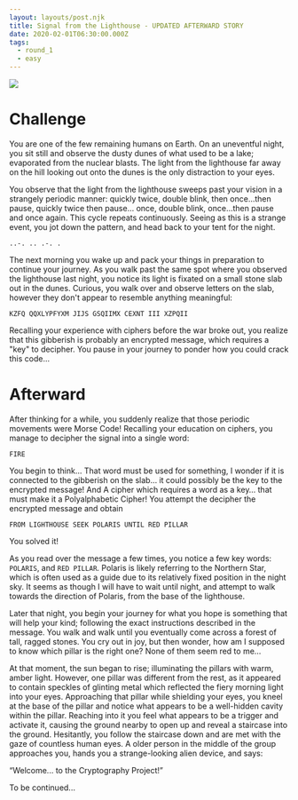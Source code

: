 ```yaml
---
layout: layouts/post.njk
title: Signal from the Lighthouse - UPDATED AFTERWARD STORY
date: 2020-02-01T06:30:00.000Z
tags:
  - round_1
  - easy
---
```

![](/images/deserted_lighthouse.jpg)

# Challenge

You are one of the few remaining humans on Earth. On an uneventful night, you sit still and observe the dusty dunes of what used to be a lake; evaporated from the nuclear blasts. The light from the lighthouse far away on the hill looking out onto the dunes is the only distraction to your eyes.

You observe that the light from the lighthouse sweeps past your vision in a strangely periodic manner: quickly twice, double blink, then once…then pause,  quickly twice then pause... once, double blink, once…then pause and once again. This cycle repeats continuously. Seeing as this is a strange event, you jot down the pattern, and head back to your tent for the night.

`..-. .. .-. .`

The next morning you wake up and pack your things in preparation to continue your journey. As you walk past the same spot where you observed the lighthouse last night, you notice its light is fixated on a small stone slab out in the dunes. Curious, you walk over and observe letters on the slab, however they don't appear to resemble anything meaningful:

`KZFQ QQXLYPFYXM JIJS GSQIIMX CEXNT III XZPQII`

Recalling your experience with ciphers before the war broke out, you realize that this gibberish is probably an encrypted message, which requires a "key" to decipher. You pause in your journey to ponder how you could crack this code...

# Afterward

After thinking for a while, you suddenly realize that those periodic movements were Morse Code! Recalling your education on ciphers, you manage to decipher the signal into a single word:

`FIRE` 

You begin to think… That word must be used for something, I wonder if it is connected to the gibberish on the slab… it could possibly be the key to the encrypted message! And A cipher which requires a word as a key… that must make it a Polyalphabetic Cipher! You attempt the decipher the encrypted message and obtain 

`FROM LIGHTHOUSE SEEK POLARIS UNTIL RED PILLAR`

You solved it!

As you read over the message a few times, you notice a few key words: `POLARIS`, and `RED PILLAR`. Polaris is likely referring to the Northern Star, which is often used as a guide due to its relatively fixed position in the night sky. It seems as though I will have to wait until night, and attempt to walk towards the direction of Polaris, from the base of the lighthouse.

Later that night, you begin your journey for what you hope is something that will help your kind; following the exact instructions described in the message. You walk and walk until you eventually come across a forest of tall, ragged stones. You cry out in joy, but then wonder, how am I supposed to know which pillar is the right one? None of them seem red to me…

At that moment, the sun began to rise; illuminating the pillars with warm, amber light. However, one pillar was different from the rest, as it appeared to contain speckles of glinting metal which reflected the fiery morning light into your eyes. Approaching that pillar while shielding your eyes, you kneel at the base of the pillar and notice what appears to be a well-hidden cavity within the pillar. Reaching into it you feel what appears to be a trigger and activate it, causing the ground nearby to open up and reveal a staircase into the ground. Hesitantly, you follow the staircase down and are met with the gaze of countless human eyes. A older person in the middle of the group approaches you, hands you a strange-looking alien device, and says:

“Welcome... to the Cryptography Project!”

To be continued...

